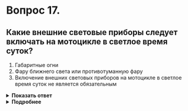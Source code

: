 # Вопрос 17.

## Какие внешние световые приборы следует включать на мотоцикле в светлое время суток?

1. Габаритные огни
2. Фару ближнего света или противотуманную фару
3. Включение внешних световых приборов на мотоцикле в светлое время суток не является обязательным

<details>
<summary><b>Показать ответ</b></summary>
Правильный ответ: 2
</details>
<details>
<summary><b>Подробнее</b></summary>
На мотоциклах и мопедах при движении в светлое время суток должен быть включен ближний свет фар или противотуманная фара.
(Пункты 19.4, 19.5 ПДД)
</details>